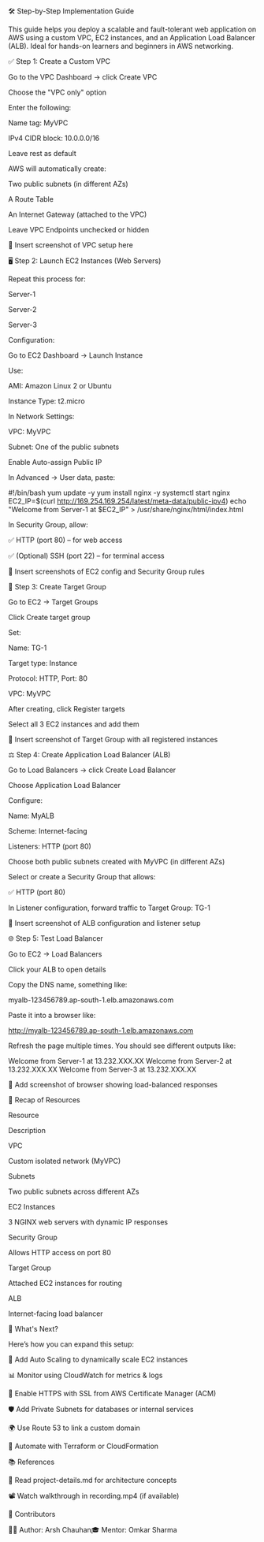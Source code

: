 🛠️ Step-by-Step Implementation Guide

This guide helps you deploy a scalable and fault-tolerant web application on AWS using a custom VPC, EC2 instances, and an Application Load Balancer (ALB). Ideal for hands-on learners and beginners in AWS networking.

✅ Step 1: Create a Custom VPC

Go to the VPC Dashboard → click Create VPC

Choose the "VPC only" option

Enter the following:

Name tag: MyVPC

IPv4 CIDR block: 10.0.0.0/16

Leave rest as default

AWS will automatically create:

Two public subnets (in different AZs)

A Route Table

An Internet Gateway (attached to the VPC)

Leave VPC Endpoints unchecked or hidden

📸 Insert screenshot of VPC setup here

🖥️ Step 2: Launch EC2 Instances (Web Servers)

Repeat this process for:

Server-1

Server-2

Server-3

Configuration:

Go to EC2 Dashboard → Launch Instance

Use:

AMI: Amazon Linux 2 or Ubuntu

Instance Type: t2.micro

In Network Settings:

VPC: MyVPC

Subnet: One of the public subnets

Enable Auto-assign Public IP

In Advanced → User data, paste:

#!/bin/bash
yum update -y
yum install nginx -y
systemctl start nginx
EC2_IP=$(curl http://169.254.169.254/latest/meta-data/public-ipv4)
echo "Welcome from Server-1 at $EC2_IP" > /usr/share/nginx/html/index.html

In Security Group, allow:

✅ HTTP (port 80) – for web access

✅ (Optional) SSH (port 22) – for terminal access

📸 Insert screenshots of EC2 config and Security Group rules

🎯 Step 3: Create Target Group

Go to EC2 → Target Groups

Click Create target group

Set:

Name: TG-1

Target type: Instance

Protocol: HTTP, Port: 80

VPC: MyVPC

After creating, click Register targets

Select all 3 EC2 instances and add them

📸 Insert screenshot of Target Group with all registered instances

⚖️ Step 4: Create Application Load Balancer (ALB)

Go to Load Balancers → click Create Load Balancer

Choose Application Load Balancer

Configure:

Name: MyALB

Scheme: Internet-facing

Listeners: HTTP (port 80)

Choose both public subnets created with MyVPC (in different AZs)

Select or create a Security Group that allows:

✅ HTTP (port 80)

In Listener configuration, forward traffic to Target Group: TG-1

📸 Insert screenshot of ALB configuration and listener setup

🌐 Step 5: Test Load Balancer

Go to EC2 → Load Balancers

Click your ALB to open details

Copy the DNS name, something like:

myalb-123456789.ap-south-1.elb.amazonaws.com

Paste it into a browser like:

http://myalb-123456789.ap-south-1.elb.amazonaws.com

Refresh the page multiple times. You should see different outputs like:

Welcome from Server-1 at 13.232.XXX.XX
Welcome from Server-2 at 13.232.XXX.XX
Welcome from Server-3 at 13.232.XXX.XX

📸 Add screenshot of browser showing load-balanced responses

📌 Recap of Resources

Resource

Description

VPC

Custom isolated network (MyVPC)

Subnets

Two public subnets across different AZs

EC2 Instances

3 NGINX web servers with dynamic IP responses

Security Group

Allows HTTP access on port 80

Target Group

Attached EC2 instances for routing

ALB

Internet-facing load balancer

🚀 What's Next?

Here’s how you can expand this setup:

🔄 Add Auto Scaling to dynamically scale EC2 instances

📊 Monitor using CloudWatch for metrics & logs

🔐 Enable HTTPS with SSL from AWS Certificate Manager (ACM)

🛡️ Add Private Subnets for databases or internal services

🌍 Use Route 53 to link a custom domain

🧱 Automate with Terraform or CloudFormation

📚 References

📁 Read project-details.md for architecture concepts

📽️ Watch walkthrough in recording.mp4 (if available)

🙋 Contributors

👨‍💻 Author: Arsh Chauhan🎓 Mentor: Omkar Sharma

